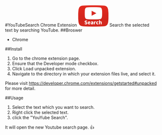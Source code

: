 #YouTubeSearch Chrome Extension <img src="youtube.png" width="100px">
Search the selected text by searching YouTube.
##Broswer
- Chrome

##Install
1. Go to the chrome extension page.
2. Ensure that the Developer mode checkbox.
3. Click Load unpacked extension.
4. Navigate to the directory in which your extension files live, and select it.

Please visit https://developer.chrome.com/extensions/getstarted#unpacked for more detail.

##Usage
1. Select the text which you want to search.
2. Right click the selected text.
3. click the "YouYube Search".

It will open the new Youtube search page. :thumbsup:
